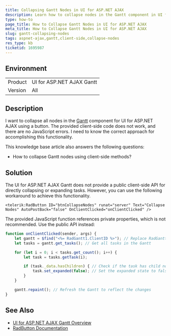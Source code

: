 ```yaml
---
title: Collapsing Gantt Nodes in UI for ASP.NET AJAX
description: Learn how to collapse nodes in the Gantt component in UI for ASP.NET AJAX using client-side methods.
type: how-to
page_title: How to Collapse Gantt Nodes in UI for ASP.NET AJAX
meta_title: How to Collapse Gantt Nodes in UI for ASP.NET AJAX
slug: gantt-collapsing-nodes
tags: aspnet-ajax,gantt,client-side,collapse-nodes
res_type: kb
ticketid: 1695987
---
```


## Environment

<table>
<tbody>
<tr>
<td>Product</td>
<td>UI for ASP.NET AJAX Gantt</td>
</tr>
<tr>
<td>Version</td>
<td>All</td>
</tr>
</tbody>
</table>

## Description

I want to collapse all nodes in the [Gantt](https://docs.telerik.com/devtools/aspnet-ajax/controls/gantt/overview) component for UI for ASP.NET AJAX using a button. The provided client-side code does not work, and there are no JavaScript errors. I need to know the correct approach for accomplishing this functionality.

This knowledge base article also answers the following questions:
- How to collapse Gantt nodes using client-side methods?

## Solution

The UI for ASP.NET AJAX Gantt does not provide a public client-side API for directly collapsing or expanding tasks. However, you can use the following workaround to achieve this functionality.

````ASP.NET
<telerik:RadButton ID="btnCollapseNodes" runat="server" Text="Collapse Nodes" AutoPostBack="false" OnClientClicked="onClientClicked" />
````

The provided JavaScript function references private properties, which is not recommended. Use the public API instead:

````JavaScript
function onClientClicked(sender, args) {
    let gantt = $find("<%= RadGantt1.ClientID %>"); // Replace RadGantt1 with your Gantt's ClientID
    let tasks = gantt.get_tasks(); // Get all tasks in the Gantt

    for (let i = 0; i < tasks.get_count(); i++) {
        let task = tasks.getTask(i);

        if (task._data.hasChildren) { // Check if the task has child nodes
            task.set_expanded(false); // Set the expanded state to false
        }
    }

    gantt.repaint(); // Refresh the Gantt to reflect the changes
}
````

## See Also

- [UI for ASP.NET AJAX Gantt Overview](https://docs.telerik.com/devtools/aspnet-ajax/controls/gantt/overview)
- [RadButton Documentation](https://docs.telerik.com/devtools/aspnet-ajax/controls/button/overview)
